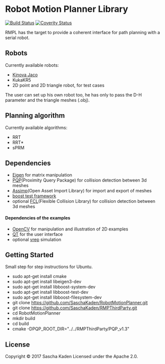 # Robot Motion Planner Library

[![Build Status](https://travis-ci.org/SaschaKaden/RobotMotionPlanner.svg?branch=master)](https://travis-ci.org/SaschaKaden/RobotMotionPlanner)
[![Coverity Status](https://scan.coverity.com/projects/9839/badge.svg)](https://scan.coverity.com/projects/saschakaden-robotmotionplanner)

RMPL has the target to provide a coherent interface for path planning with a serial robot.

## Robots
Currently available robots:
* [Kinova Jaco](http://www.kinovarobotics.com/service-robotics/products/robot-arms/)
* KukaKR5
* 2D point and 2D triangle robot, for test cases

The user can set up his own robot too, he has only to pass the D-H parameter and the triangle meshes (.obj).


## Planning algorithm
Currently available algorithms:
* RRT
* RRT*
* sPRM


## Dependencies
* [Eigen](http://eigen.tuxfamily.org/index.php?title=Main_Page) for matrix manipulation 
* [PQP](http://gamma.cs.unc.edu/SSV/)(Proximity Query Package) for collision detection between 3d meshes
* [Assimp](http://www.assimp.org)(Open Asset Import Library) for import and export of meshes
* [boost test framework](http://www.boost.org/doc/libs/1_63_0/libs/test/doc/html/index.html)
* optional [FCL](https://github.com/flexible-collision-library/fcl)(Flexible Collision Library) for collision detection between 3d meshes

#### Dependencies of the examples
* [OpenCV](http://opencv.org/) for manipulation and illustration of 2D examples
* [QT](https://www.qt.io/) for the user interface
* optional [vrep](http://www.coppeliarobotics.com/) simulation


## Getting Started
Small step for step instructions for Ubuntu.

* sudo apt-get install cmake
* sudo apt-get install libeigen3-dev
* sudo apt-get install libboost-system-dev
* sudo apt-get install libboost-test-dev
* sudo apt-get install libboost-filesystem-dev
* git clone https://github.com/SaschaKaden/RobotMotionPlanner.git
* git clone https://github.com/SaschaKaden/RMPThirdParty.git
* cd RobotMotionPlanner
* mkdir build
* cd build
* cmake -DPQP_ROOT_DIR="../../RMPThirdParty/PQP_v1.3"


## License
Copyright © 2017 Sascha Kaden
Licensed under the Apache 2.0.
